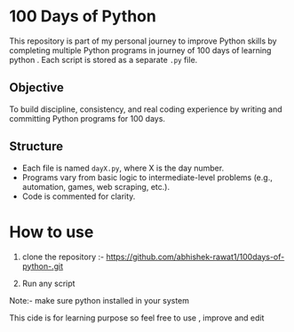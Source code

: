 # 100 Days of Python

This repository is part of my personal journey to improve Python skills by completing multiple Python programs in journey of 100 days of learning python . Each script is stored as a separate `.py` file.
## Objective

To build discipline, consistency, and real coding experience by writing and committing Python programs for 100 days.

## Structure

- Each file is named `dayX.py`, where X is the day number.
- Programs vary from basic logic to intermediate-level problems (e.g., automation, games, web scraping, etc.).
- Code is commented for clarity.

# How to use
 1) clone the repository :- 
    https://github.com/abhishek-rawat1/100days-of-python-.git

 2) Run any script 

Note:- make sure python installed in your system 

This cide is for learning purpose so feel free to use , improve and edit
